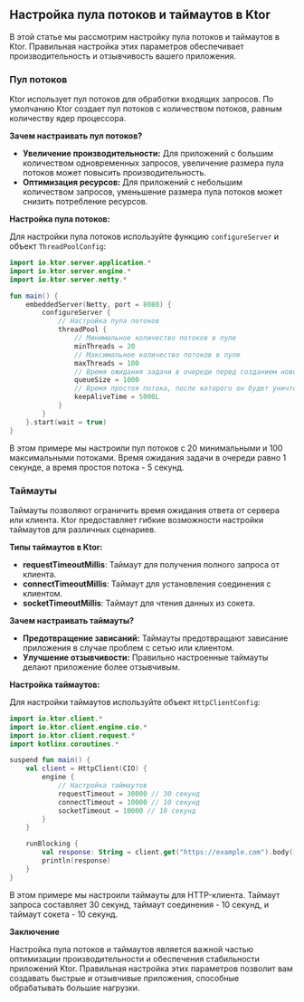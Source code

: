 ## Настройка пула потоков и таймаутов в Ktor

В этой статье мы рассмотрим настройку пула потоков и таймаутов в Ktor.  Правильная настройка этих параметров обеспечивает производительность и отзывчивость вашего приложения.

### Пул потоков

Ktor использует пул потоков для обработки входящих запросов.  По умолчанию Ktor создает пул потоков с количеством потоков, равным количеству ядер процессора. 

**Зачем настраивать пул потоков?**

- **Увеличение производительности:** Для приложений с большим количеством одновременных запросов, увеличение размера пула потоков может повысить производительность.
- **Оптимизация ресурсов:** Для приложений с небольшим количеством запросов, уменьшение размера пула потоков может снизить потребление ресурсов.

**Настройка пула потоков:**

Для настройки пула потоков используйте функцию `configureServer` и объект `ThreadPoolConfig`:

```kotlin
import io.ktor.server.application.*
import io.ktor.server.engine.*
import io.ktor.server.netty.*

fun main() {
    embeddedServer(Netty, port = 8080) {
        configureServer {
            // Настройка пула потоков
            threadPool {
                // Минимальное количество потоков в пуле
                minThreads = 20 
                // Максимальное количество потоков в пуле
                maxThreads = 100 
                // Время ожидания задачи в очереди перед созданием нового потока (в миллисекундах)
                queueSize = 1000 
                // Время простоя потока, после которого он будет уничтожен (в миллисекундах)
                keepAliveTime = 5000L 
            }
        }
    }.start(wait = true)
}
```

В этом примере мы настроили пул потоков с 20 минимальными и 100 максимальными потоками. Время ожидания задачи в очереди равно 1 секунде, а время простоя потока - 5 секунд.

### Таймауты

Таймауты позволяют ограничить время ожидания ответа от сервера или клиента. Ktor предоставляет гибкие возможности настройки таймаутов для различных сценариев.

**Типы таймаутов в Ktor:**

- **requestTimeoutMillis**: Таймаут для получения полного запроса от клиента.
- **connectTimeoutMillis**: Таймаут для установления соединения с клиентом.
- **socketTimeoutMillis**: Таймаут для чтения данных из сокета.

**Зачем настраивать таймауты?**

- **Предотвращение зависаний:**  Таймауты предотвращают зависание приложения в случае проблем с сетью или клиентом.
- **Улучшение отзывчивости:**  Правильно настроенные таймауты делают приложение более отзывчивым.

**Настройка таймаутов:**

Для настройки таймаутов используйте объект `HttpClientConfig`:

```kotlin
import io.ktor.client.*
import io.ktor.client.engine.cio.*
import io.ktor.client.request.*
import kotlinx.coroutines.*

suspend fun main() {
    val client = HttpClient(CIO) {
        engine {
            // Настройка таймаутов
            requestTimeout = 30000 // 30 секунд
            connectTimeout = 10000 // 10 секунд
            socketTimeout = 10000 // 10 секунд
        }
    }

    runBlocking {
        val response: String = client.get("https://example.com").body()
        println(response)
    }
}
```

В этом примере мы настроили таймауты для HTTP-клиента. Таймаут запроса составляет 30 секунд, таймаут соединения - 10 секунд, и таймаут сокета - 10 секунд.

**Заключение**

Настройка пула потоков и таймаутов является важной частью оптимизации производительности и обеспечения стабильности приложений Ktor.  Правильная настройка этих параметров позволит вам создавать быстрые и отзывчивые приложения, способные обрабатывать большие нагрузки. 
